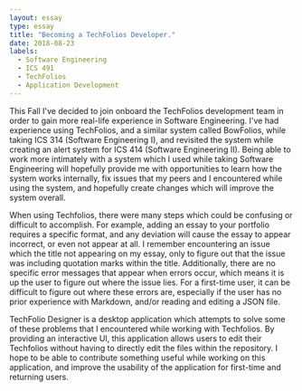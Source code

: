 ```yaml
---
layout: essay
type: essay
title: "Becoming a TechFolios Developer."
date: 2018-08-23
labels:
  - Software Engineering
  - ICS 491
  - TechFolios
  - Application Development
---
```


This Fall I've decided to join onboard the TechFolios development team in order to gain more real-life experience in Software Engineering. I've had experience using TechFolios, and a similar system called BowFolios, while taking ICS 314 (Software Engineering I), and revisited the system while creating an alert system for ICS 414 (Software Engineering II). Being able to work more intimately with a system which I used while taking Software Engineering will hopefully provide me with opportunities to learn how the system works internally, fix issues that my peers and I encountered while using the system, and hopefully create changes which will improve the system overall.

When using Techfolios, there were many steps which could be confusing or difficult to accomplish. For example, adding an essay to your portfolio requires a specific format, and any deviation will cause the essay to appear incorrect, or even not appear at all. I remember encountering an issue which the title not appearing on my essay, only to figure out that the issue was including quotation marks within the title. Additionally, there are no specific error messages that appear when errors occur, which means it is up the user to figure out where the issue lies. For a first-time user, it can be difficult to figure out where these errors are, especially if the user has no prior experience with Markdown, and/or reading and editing a JSON file.

TechFolio Designer is a desktop application which attempts to solve some of these problems that I encountered while working with Techfolios. By providing an interactive UI, this application allows users to edit their Techfolios without having to directly edit the files within the repository. I hope to be able to contribute something useful while working on this application, and improve the usability of the application for first-time and returning users.
